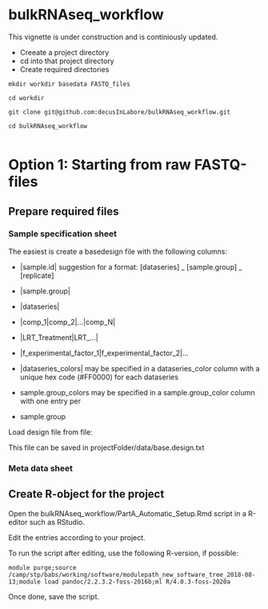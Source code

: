 # bulkRNAseq_workflow

This vignette is under construction and is continiously updated. 

* Creeate a project directory
* cd into that project directory
* Create required directories
```
mkdir workdir basedata FASTQ_files

cd workdir

git clone git@github.com:decusInLabore/bulkRNAseq_workflow.git

cd bulkRNAseq_workflow


```

# Option 1: Starting from raw FASTQ-files

## Prepare required files
### Sample specification sheet
The easiest is create a basedesign file with the following columns:
* |sample.id|  suggestion for a format: [dataseries] _ [sample.group] _ [replicate]
* |sample.group|
* |dataseries|
* |comp_1|comp_2|...|comp_N|
* |LRT_Treatment|LRT_...|
* |f_experimental_factor_1|f_experimental_factor_2|...
* |dataseries_colors| may be specified in a dataseries_color column with a unique
 hex code (#FF0000) for each dataseries

* sample.group_colors may be specified in a sample.group_color column with one entry per 
* sample.group

Load design file from file:

This file can be saved in projectFolder/data/base.design.txt

### Meta data sheet

## Create R-object for the project
Open the bulkRNAseq_workflow/PartA_Automatic_Setup.Rmd script in a R-editor such as RStudio.

Edit the entries according to your project. 

To run the script after editing, use the following R-version, if possible:
```
module purge;source /camp/stp/babs/working/software/modulepath_new_software_tree_2018-08-13;module load pandoc/2.2.3.2-foss-2016b;ml R/4.0.3-foss-2020a
```

Once done, save the script. 
